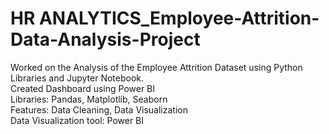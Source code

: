 # HR ANALYTICS_Employee-Attrition-Data-Analysis-Project
Worked on the Analysis of the Employee Attrition Dataset using Python Libraries and Jupyter Notebook.                       
                                                  Created Dashboard using Power BI                                     
Libraries: Pandas, Matplotlib, Seaborn                
Features: Data Cleaning, Data Visualization                                            
Data Visualization tool: Power BI
